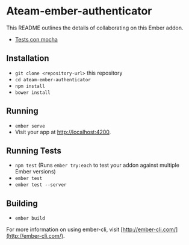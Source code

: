 # Ateam-ember-authenticator

This README outlines the details of collaborating on this Ember addon.

* [Tests con mocha](https://echobind.com/blog/move-your-ember-tests-to-mocha/)

## Installation

* `git clone <repository-url>` this repository
* `cd ateam-ember-authenticator`
* `npm install`
* `bower install`

## Running

* `ember serve`
* Visit your app at [http://localhost:4200](http://localhost:4200).

## Running Tests

* `npm test` (Runs `ember try:each` to test your addon against multiple Ember versions)
* `ember test`
* `ember test --server`

## Building

* `ember build`

For more information on using ember-cli, visit [http://ember-cli.com/](http://ember-cli.com/).
